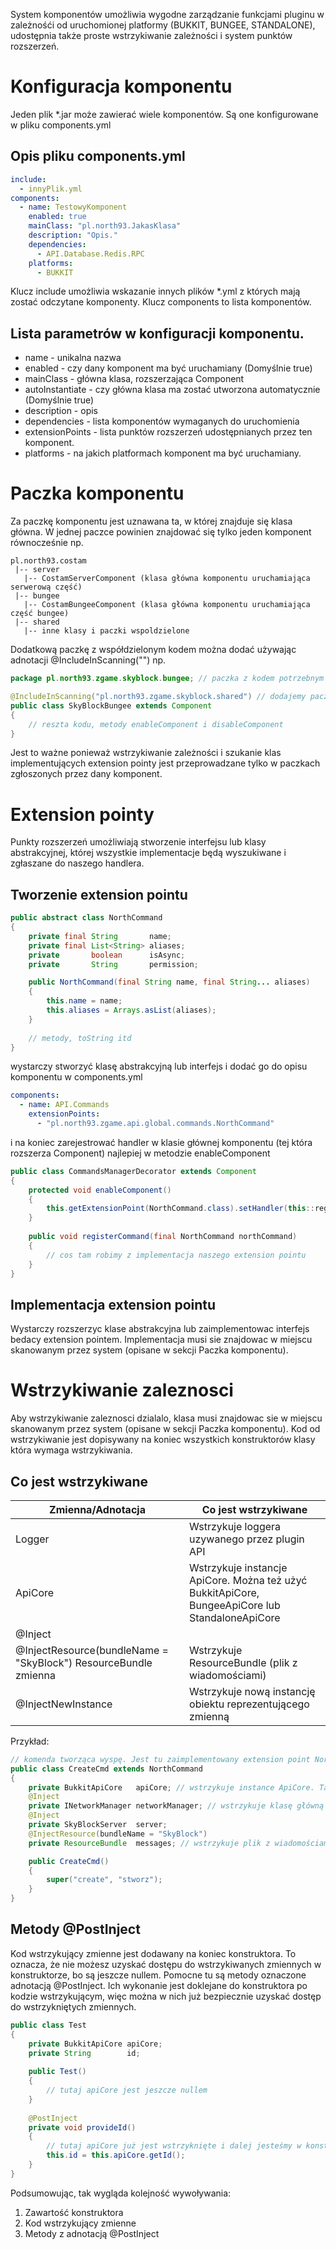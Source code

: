 System komponentów umożliwia wygodne zarządzanie funkcjami pluginu w zależnośći od uruchomionej platformy (BUKKIT, BUNGEE, STANDALONE),  udostępnia także proste wstrzykiwanie zależności i system punktów rozszerzeń.

Konfiguracja komponentu
=======================
Jeden plik *.jar może zawierać wiele komponentów. Są one konfigurowane w pliku components.yml

Opis pliku components.yml
-------------------------
```yaml
include:
  - innyPlik.yml
components:
  - name: TestowyKomponent
    enabled: true
    mainClass: "pl.north93.JakasKlasa"
    description: "Opis."
    dependencies:
      - API.Database.Redis.RPC
    platforms:
      - BUKKIT
```
Klucz include umożliwia wskazanie innych plików *.yml z których mają zostać odczytane komponenty.
Klucz components to lista komponentów.

Lista parametrów w konfiguracji komponentu.
-------------------------------------------
* name - unikalna nazwa
* enabled - czy dany komponent ma być uruchamiany (Domyślnie true)
* mainClass - główna klasa, rozszerzająca Component
* autoInstantiate - czy główna klasa ma zostać utworzona automatycznie (Domyślnie true)
* description - opis
* dependencies - lista komponentów wymaganych do uruchomienia
* extensionPoints - lista punktów rozszerzeń udostępnianych przez ten komponent.
* platforms - na jakich platformach komponent ma być uruchamiany.

Paczka komponentu
=================
Za paczkę komponentu jest uznawana ta, w której znajduje się klasa główna. W jednej paczce powinien znajdować się tylko jeden komponent równocześnie np.
```
pl.north93.costam
 |-- server
   |-- CostamServerComponent (klasa główna komponentu uruchamiająca serwerową część)
 |-- bungee
   |-- CostamBungeeComponent (klasa główna komponentu uruchamiająca część bungee)
 |-- shared
   |-- inne klasy i paczki wspoldzielone
```
Dodatkową paczkę z współdzielonym kodem można dodać używając adnotacji @IncludeInScanning("") np.
```java
package pl.north93.zgame.skyblock.bungee; // paczka z kodem potrzebnym na bungee

@IncludeInScanning("pl.north93.zgame.skyblock.shared") // dodajemy paczke z kodem wspoldzielonym
public class SkyBlockBungee extends Component
{
    // reszta kodu, metody enableComponent i disableComponent
}
```
Jest to ważne ponieważ wstrzykiwanie zależności i szukanie klas implementujących extension pointy jest przeprowadzane tylko w paczkach zgłoszonych przez dany komponent.

Extension pointy
================
Punkty rozszerzeń umożliwiają stworzenie interfejsu lub klasy abstrakcyjnej, której wszystkie implementacje będą wyszukiwane i zgłaszane
do naszego handlera.

Tworzenie extension pointu
--------------------------
```java
public abstract class NorthCommand
{
    private final String       name;
    private final List<String> aliases;
    private       boolean      isAsync;
    private       String       permission;

    public NorthCommand(final String name, final String... aliases)
    {
        this.name = name;
        this.aliases = Arrays.asList(aliases);
    }
    
    // metody, toString itd
}
```
wystarczy stworzyć klasę abstrakcyjną lub interfejs i dodać go do opisu komponentu w components.yml
```yaml
components:
  - name: API.Commands
    extensionPoints:
      - "pl.north93.zgame.api.global.commands.NorthCommand"
```
i na koniec zarejestrować handler w klasie głównej komponentu (tej która rozszerza Component)
najlepiej w metodzie enableComponent
```java
public class CommandsManagerDecorator extends Component
{
    protected void enableComponent()
    {
        this.getExtensionPoint(NorthCommand.class).setHandler(this::registerCommand);
    }
    
    public void registerCommand(final NorthCommand northCommand)
    {
        // cos tam robimy z implementacja naszego extension pointu
    }
}
```

Implementacja extension pointu
------------------------------
Wystarczy rozszerzyc klase abstrakcyjna lub zaimplementowac interfejs bedacy extension pointem. Implementacja musi sie znajdowac w miejscu skanowanym przez system (opisane w sekcji Paczka komponentu).

Wstrzykiwanie zaleznosci
========================
Aby wstrzykiwanie zaleznosci dzialalo, klasa musi znajdowac sie w miejscu skanowanym przez system (opisane w sekcji Paczka komponentu).
Kod od wstrzykiwanie jest dopisywany na koniec wszystkich konstruktorów klasy która wymaga wstrzykiwania.

Co jest wstrzykiwane
--------------------
| Zmienna/Adnotacja                                               | Co jest wstrzykiwane                                                                            |
|-----------------------------------------------------------------|-------------------------------------------------------------------------------------------------|
| Logger                                                          | Wstrzykuje loggera uzywanego przez plugin API                                                   |
| ApiCore                                                         | Wstrzykuje instancje ApiCore. Można też użyć BukkitApiCore, BungeeApiCore lub StandaloneApiCore |
| @Inject
| @InjectResource(bundleName = "SkyBlock") ResourceBundle zmienna | Wstrzykuje ResourceBundle (plik z wiadomościami)                                                |
| @InjectNewInstance                                              | Wstrzykuje nową instancję obiektu reprezentującego zmienną                                      |

Przykład:
```java
// komenda tworząca wyspę. Jest tu zaimplementowany extension point NorthCommand, dlatego nigdzie nie trzeba tej komendy ręcznie rejestrować
public class CreateCmd extends NorthCommand
{
    private BukkitApiCore   apiCore; // wstrzykuje instance ApiCore. Ta komenda znajduje się w Bukkitowej części dlatego nie poleci ClassCastException
    @Inject
    private INetworkManager networkManager; // wstrzykuje klasę główną danego komponentu.
    @Inject
    private SkyBlockServer  server;
    @InjectResource(bundleName = "SkyBlock")
    private ResourceBundle  messages; // wstrzykuje plik z wiadomościami SkyBlock_pl_PL.properties

    public CreateCmd()
    {
        super("create", "stworz");
    }
}
```

Metody @PostInject
------------------
Kod wstrzykujący zmienne jest dodawany na koniec konstruktora. To oznacza, że nie możesz uzyskać dostępu
do wstrzykiwanych zmiennych w konstruktorze, bo są jeszcze nullem.
Pomocne tu są metody oznaczone adnotacją @PostInject. Ich wykonanie jest doklejane do konstruktora po kodzie wstrzykującym,
więc można w nich już bezpiecznie uzyskać dostęp do wstrzykniętych zmiennych.
```java
public class Test
{
    private BukkitApiCore apiCore;
    private String        id;
    
    public Test()
    {
        // tutaj apiCore jest jeszcze nullem
    }
    
    @PostInject
    private void provideId()
    {
        // tutaj apiCore już jest wstrzyknięte i dalej jesteśmy w konstruktorze
        this.id = this.apiCore.getId();
    }
}
```
Podsumowując, tak wygląda kolejność wywoływania:
1. Zawartość konstruktora
2. Kod wstrzykujący zmienne
3. Metody z adnotacją @PostInject